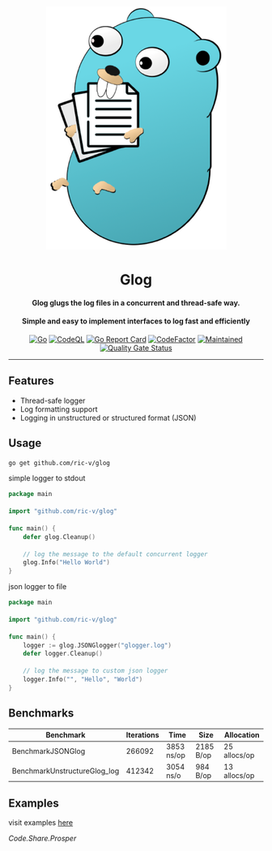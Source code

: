 <div align="center">
<img src="./glugger.png" />
<h1>Glog</h1>
<h4>Glog glugs the log files in a concurrent and thread-safe way.</h4>
<h4>Simple and easy to implement interfaces to log fast and efficiently</h4>

[![Go](https://github.com/ric-v/glog/actions/workflows/go.yml/badge.svg)](https://github.com/ric-v/glog/actions/workflows/go.yml)
[![CodeQL](https://github.com/ric-v/glog/actions/workflows/codeql.yml/badge.svg)](https://github.com/ric-v/glog/actions/workflows/codeql.yml)
[![Go Report Card](https://goreportcard.com/badge/github.com/ric-v/glog)](https://goreportcard.com/report/github.com/ric-v/glog)
[![CodeFactor](https://www.codefactor.io/repository/github/ric-v/glog/badge)](https://www.codefactor.io/repository/github/ric-v/glog)
[![Maintained](https://img.shields.io/badge/Maintained%3F-yes-green.svg)](https://img.shields.io/badge/Maintained%3F-yes-green.svg)
[![Quality Gate Status](https://sonarcloud.io/api/project_badges/measure?project=ric-v_glog&metric=alert_status)](https://sonarcloud.io/summary/new_code?id=ric-v_glog)

</div>

---

## Features

- Thread-safe logger
- Log formatting support
- Logging in unstructured or structured format (JSON)

## Usage

```bash
go get github.com/ric-v/glog
```

simple logger to stdout

```go
package main

import "github.com/ric-v/glog"

func main() {
    defer glog.Cleanup()

    // log the message to the default concurrent logger
    glog.Info("Hello World")
}
```

json logger to file

```go
package main

import "github.com/ric-v/glog"

func main() {
    logger := glog.JSONGlogger("glogger.log")
    defer logger.Cleanup()

    // log the message to custom json logger
    logger.Info("", "Hello", "World")
}
```

## Benchmarks

| Benchmark  | Iterations  | Time  | Size  | Allocation  |
|---|---|---|---|---|
| BenchmarkJSONGlog  | 266092  | 3853 ns/op  | 2185 B/op  | 25 allocs/op  |
| BenchmarkUnstructureGlog_log  | 412342  | 3054 ns/o  | 984 B/op  | 13 allocs/op  |

## Examples

visit examples [here](https://github.com/ric-v/glog/tree/main/examples)

_Code.Share.Prosper_
